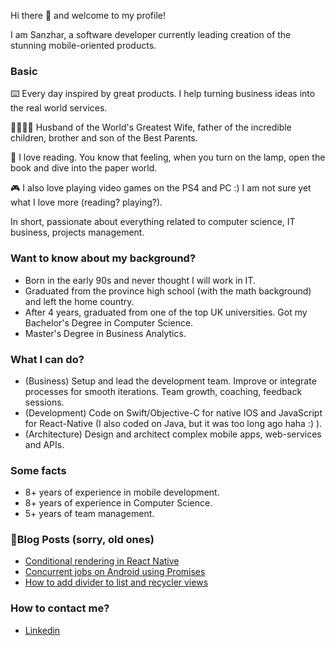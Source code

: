 Hi there 👋 and welcome to my profile! 


I am Sanzhar, a software developer currently leading creation of the stunning mobile-oriented products.


### Basic

⌨️ Every day inspired by great products. I help turning business ideas into the real world services.

👨‍👩‍👧‍👦 Husband of the World's Greatest Wife, father of the incredible children, brother and son of the Best Parents.

📘 I love reading. You know that feeling, when you turn on the lamp, open the book and dive into the paper world.

🎮 I also love playing video games on the PS4 and PC :) I am not sure yet what I love more (reading? playing?).

In short, passionate about everything related to computer science, IT business, projects management.


### Want to know about my background?

* Born in the early 90s and never thought I will work in IT.
* Graduated from the province high school (with the math background) and left the home country.
* After 4 years, graduated from one of the top UK universities. Got my Bachelor's Degree in Computer Science. 
* Master's Degree in Business Analytics.

### What I can do?
- (Business) Setup and lead the development team. Improve or integrate processes for smooth iterations. Team growth, coaching, feedback sessions.
- (Development) Code on Swift/Objective-C for native IOS and JavaScript for React-Native (I also coded on Java, but it was too long ago haha :) ).
- (Architecture) Design and architect complex mobile apps, web-services and APIs.

### Some facts
- 8+ years of experience in mobile development.
- 8+ years of experience in Computer Science.
- 5+ years of team management.

### 📰Blog Posts (sorry, old ones)
- [Conditional rendering in React Native](https://medium.com/@szholdiyarov/conditional-rendering-in-react-native-286351816db4)
- [Concurrent jobs on Android using Promises](https://medium.com/@szholdiyarov/concurrent-jobs-on-android-using-promises-3fda27b3e776)
- [How to add divider to list and recycler views](https://medium.com/@szholdiyarov/how-to-add-divider-to-list-and-recycler-views-858344450401)

### How to contact me?
- [Linkedin](https://www.linkedin.com/in/szholdiyarov/)
